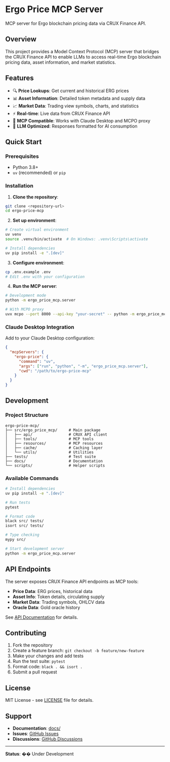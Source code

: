 # Ergo Price MCP Server

MCP server for Ergo blockchain pricing data via CRUX Finance API.

## Overview

This project provides a Model Context Protocol (MCP) server that bridges the CRUX Finance API to enable LLMs to access real-time Ergo blockchain pricing data, asset information, and market statistics.

## Features

- 🔍 **Price Lookups**: Get current and historical ERG prices
- 📊 **Asset Information**: Detailed token metadata and supply data  
- 📈 **Market Data**: Trading view symbols, charts, and statistics
- ⚡ **Real-time**: Live data from CRUX Finance API
- 🚀 **MCP Compatible**: Works with Claude Desktop and MCPO proxy
- 🎯 **LLM Optimized**: Responses formatted for AI consumption

## Quick Start

### Prerequisites

- Python 3.8+
- `uv` (recommended) or `pip`

### Installation

1. **Clone the repository**:
```bash
git clone <repository-url>
cd ergo-price-mcp
```

2. **Set up environment**:
```bash
# Create virtual environment
uv venv
source .venv/bin/activate  # On Windows: .venv\Scripts\activate

# Install dependencies
uv pip install -e ".[dev]"
```

3. **Configure environment**:
```bash
cp .env.example .env
# Edit .env with your configuration
```

4. **Run the MCP server**:
```bash
# Development mode
python -m ergo_price_mcp.server

# With MCPO proxy
uvx mcpo --port 8000 --api-key "your-secret" -- python -m ergo_price_mcp.server
```

### Claude Desktop Integration

Add to your Claude Desktop configuration:

```json
{
  "mcpServers": {
    "ergo-price": {
      "command": "uv",
      "args": ["run", "python", "-m", "ergo_price_mcp.server"],
      "cwd": "/path/to/ergo-price-mcp"
    }
  }
}
```

## Development

### Project Structure

```
ergo-price-mcp/
├── src/ergo_price_mcp/     # Main package
│   ├── api/                # CRUX API client
│   ├── tools/              # MCP tools
│   ├── resources/          # MCP resources
│   ├── cache/              # Caching layer
│   └── utils/              # Utilities
├── tests/                  # Test suite
├── docs/                   # Documentation
└── scripts/                # Helper scripts
```

### Available Commands

```bash
# Install dependencies
uv pip install -e ".[dev]"

# Run tests
pytest

# Format code
black src/ tests/
isort src/ tests/

# Type checking
mypy src/

# Start development server
python -m ergo_price_mcp.server
```

## API Endpoints

The server exposes CRUX Finance API endpoints as MCP tools:

- **Price Data**: ERG prices, historical data
- **Asset Info**: Token details, circulating supply
- **Market Data**: Trading symbols, OHLCV data
- **Oracle Data**: Gold oracle history

See [API Documentation](docs/api_reference.md) for details.

## Contributing

1. Fork the repository
2. Create a feature branch: `git checkout -b feature/new-feature`
3. Make your changes and add tests
4. Run the test suite: `pytest`
5. Format code: `black . && isort .`
6. Submit a pull request

## License

MIT License - see [LICENSE](LICENSE) file for details.

## Support

- **Documentation**: [docs/](docs/)
- **Issues**: [GitHub Issues](https://github.com/yourusername/ergo-price-mcp/issues)
- **Discussions**: [GitHub Discussions](https://github.com/yourusername/ergo-price-mcp/discussions)

---

**Status**: �� Under Development